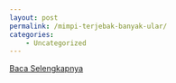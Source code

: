 ```yaml
---
layout: post
permalink: /mimpi-terjebak-banyak-ular/
categories:
    - Uncategorized
---
```


[Baca Selengkapnya](/05)
